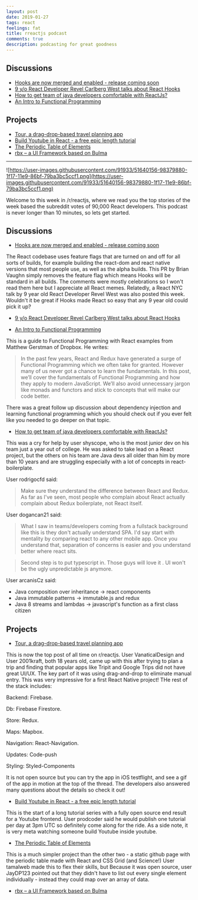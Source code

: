 ```yaml
---
layout: post
date: 2019-01-27
tags: react
feelings: fat
title: rreactjs podcast
comments: true
description: podcasting for great goodness
---
```


## Discussions

- [Hooks are now merged and enabled - release coming soon](https://www.reddit.com/r/reactjs/comments/aj4uzz/hooks_are_now_merged_and_enabled_release_coming/)
- [9 y/o React Developer Revel Carlberg West talks about React Hooks](https://www.reddit.com/r/reactjs/comments/aiqtb5/9_yo_react_developer_revel_carlberg_west_talks/)
- [How to get team of java developers comfortable with ReactJs?](https://www.reddit.com/r/reactjs/comments/ajqhco/how_to_get_team_of_java_developers_comfortable/)
- [An Intro to Functional Programming](https://www.reddit.com/r/reactjs/comments/aielk8/an_intro_to_functional_programming/)

## Projects

- [Tour, a drag-drop-based travel planning app](https://www.reddit.com/r/reactjs/comments/ak2sjo/after_falling_in_love_with_react_native_less_than/)
- [Build Youtube in React - a free epic length tutorial](https://www.reddit.com/r/reactjs/comments/ai7umk/build_youtube_in_react_a_free_epic_length_tutorial/)
- [The Periodic Table of Elements](https://www.reddit.com/r/reactjs/comments/ajd7i3/i_made_the_periodic_table_of_elements_with_css/)
- [rbx – a UI Framework based on Bulma](https://www.reddit.com/r/reactjs/comments/ait5h2/new_ui_framework_based_on_bulma_written_in/)

---

![https://user-images.githubusercontent.com/91933/51640156-98379880-1f17-11e9-86bf-79ba3bc5ccf1.png](https://user-images.githubusercontent.com/91933/51640156-98379880-1f17-11e9-86bf-79ba3bc5ccf1.png)


Welcome to this week in /r/reactjs, where we read you the top stories of the week based the subreddit votes of 90,000 React developers. This podcast is never longer than 10 minutes, so lets get started.


## Discussions

- [Hooks are now merged and enabled - release coming soon](https://www.reddit.com/r/reactjs/comments/aj4uzz/hooks_are_now_merged_and_enabled_release_coming/)

The React codebase uses feature flags that are turned on and off for all sorts of builds, for example building the react-dom and react native versions that most people use, as well as the alpha builds. This PR by Brian Vaughn simply removes the feature flag which means Hooks will be standard in all builds. The comments were mostly celebrations so I won't read them here but I appreciate all React memes. Relatedly, a React NYC talk by 9 year old React Developer Revel West was also posted this week. Wouldn't it be great if Hooks made React so easy that any 9 year old could pick it up?

- [9 y/o React Developer Revel Carlberg West talks about React Hooks](https://www.reddit.com/r/reactjs/comments/aiqtb5/9_yo_react_developer_revel_carlberg_west_talks/)

- [An Intro to Functional Programming](https://www.reddit.com/r/reactjs/comments/aielk8/an_intro_to_functional_programming/)

This is a guide to Functional Programming with React examples from Matthew Gerstman of Dropbox. He writes:

> In the past few years, React and Redux have generated a surge of Functional Programming which we often take for granted. However many of us never got a chance to learn the fundamentals. In this post, we’ll cover the fundamentals of Functional Programming and how they apply to modern JavaScript. We’ll also avoid unnecessary jargon like monads and functors and stick to concepts that will make our code better.

There was a great follow up discussion about dependency injection and learning functional programming which you should check out if you ever felt like you needed to go deeper on that topic.

- [How to get team of java developers comfortable with ReactJs?](https://www.reddit.com/r/reactjs/comments/ajqhco/how_to_get_team_of_java_developers_comfortable/)

This was a cry for help by user shyscope, who is the most junior dev on his team just a year out of college. He was asked to take lead on a React project, but the others on his team are Java devs all older than him by more than 10 years and are struggling especially with a lot of concepts in react-boilerplate.

User rodrigocfd said: 

> Make sure they understand the difference between React and Redux. As far as I've seen, most people who complain about React actually complain about Redux boilerplate, not React itself.

User dogancan21 said:

> What I saw in teams/developers coming from a fullstack background like this is they don't actually understand SPA. I'd say start with mentality by comparing react to any other mobile app. Once you understand that, separation of concerns is easier and you understand better where react sits.

> Second step is to put typescript in. Those guys will love it . UI won't be the ugly unpredictable js anymore.

User arcanisCz said:

- Java composition over inheritance -> react components
- Java immutable patterns -> immutable.js and redux
- Java 8 streams and lambdas -> javascript's function as a first class citizen

## Projects

- [Tour, a drag-drop-based travel planning app](https://www.reddit.com/r/reactjs/comments/ak2sjo/after_falling_in_love_with_react_native_less_than/)

This is now the top post of all time on r/reactjs. User VanaticalDesign and User 2001kraft, both 18 years old, came up with this after trying to plan a trip and finding that popular apps like Tripit and Google Trips did not have great UI/UX. The key part of it was using drag-and-drop to eliminate manual entry. This was very impressive for a first React Native project! THe rest of the stack includes:


Backend: Firebase.

Db: Firebase Firestore.

Store: Redux.

Maps: Mapbox.

Navigation: React-Navigation.

Updates: Code-push

Styling: Styled-Components

It is not open source but you can try the app in iOS testflight, and see a gif of the app in motion at the top of the thread. The developers also answered many questions about the details so check it out!

- [Build Youtube in React - a free epic length tutorial](https://www.reddit.com/r/reactjs/comments/ai7umk/build_youtube_in_react_a_free_epic_length_tutorial/)

This is the start of a long tutorial series with a fully open source end result for a Youtube frontend. User prodcoder said he would publish one tutorial per day at 3pm UTC so definitely come along for the ride. As a side note, it is very meta watching someone build Youtube inside youtube.

- [The Periodic Table of Elements](https://www.reddit.com/r/reactjs/comments/ajd7i3/i_made_the_periodic_table_of_elements_with_css/)

This is a much simpler project than the other two - a static github page with the periodic table made with React and CSS Grid (and Science!) User tamalweb made this to flex their skills, but Because it was open source, user JayDP123 pointed out that they didn't have to list out every single element individually - instead they could map over an array of data.

- [rbx – a UI Framework based on Bulma](https://www.reddit.com/r/reactjs/comments/ait5h2/new_ui_framework_based_on_bulma_written_in/)


